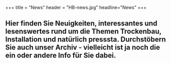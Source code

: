 +++
title = "News"
header = "HB-news.jpg"
headline="News"
+++


## Hier finden Sie Neuigkeiten, interessantes und lesenswertes rund um die Themen Trockenbau, Installation und natürlich **presssta**. Durchstöbern Sie auch unser Archiv - vielleicht ist ja noch die ein oder andere Info für Sie dabei.


